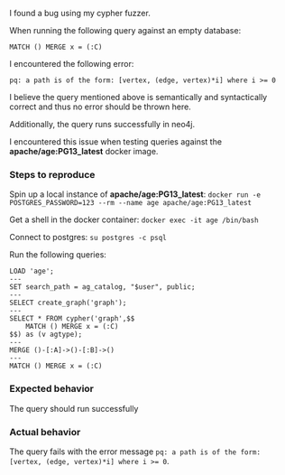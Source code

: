I found a bug using my cypher fuzzer.

When running the following query against an empty database:
```cypher
MATCH () MERGE x = (:C)
```

I encountered the following error:
```
pq: a path is of the form: [vertex, (edge, vertex)*i] where i >= 0
```

I believe the query mentioned above is semantically and syntactically correct and thus no error should be thrown here.

Additionally, the query runs successfully in neo4j.

I encountered this issue when testing queries against the **apache/age:PG13_latest** docker image.

### Steps to reproduce

Spin up a local instance of **apache/age:PG13_latest**: `docker run -e POSTGRES_PASSWORD=123 --rm --name age apache/age:PG13_latest`

Get a shell in the docker container: `docker exec -it age /bin/bash`

Connect to postgres: `su postgres -c psql`

Run the following queries:
```psql
LOAD 'age';
---
SET search_path = ag_catalog, "$user", public;
---
SELECT create_graph('graph');
---
SELECT * FROM cypher('graph',$$
	MATCH () MERGE x = (:C)
$$) as (v agtype);
---
MERGE ()-[:A]->()-[:B]->()
---
MATCH () MERGE x = (:C)
```

### Expected behavior
The query should run successfully

### Actual behavior
The query fails with the error message `pq: a path is of the form: [vertex, (edge, vertex)*i] where i >= 0`.
